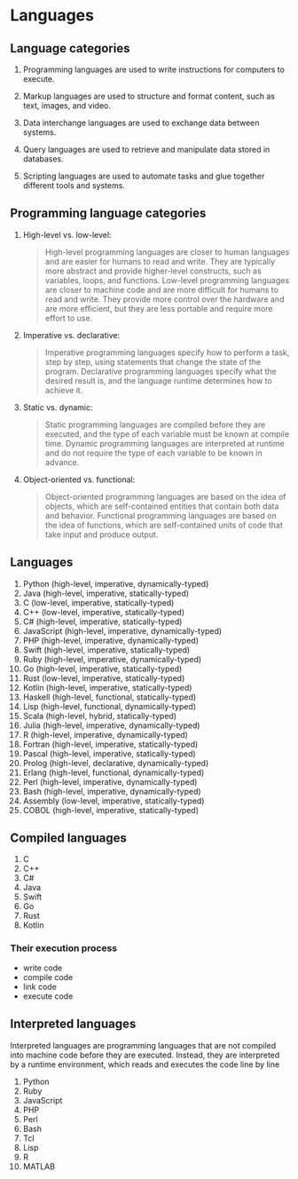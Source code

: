 # Languages

## Language categories

1. Programming languages are used to write instructions for computers to execute.
   
2.  Markup languages are used to structure and format content, such as text, images, and video. 

3.  Data interchange languages are used to exchange data between systems.
   
4.  Query languages are used to retrieve and manipulate data stored in databases. 

5.  Scripting languages are used to automate tasks and glue together different tools and systems.

## Programming language categories

1.  High-level vs. low-level: 
	> 
	> High-level programming languages are closer to human languages and are easier for humans to read and write. They are typically more abstract and provide higher-level constructs, such as variables, loops, and functions. Low-level programming languages are closer to machine code and are more difficult for humans to read and write. They provide more control over the hardware and are more efficient, but they are less portable and require more effort to use.
    
2. Imperative vs. declarative: 
	 >
	 >Imperative programming languages specify how to perform a task, step by step, using statements that change the state of the program. Declarative programming languages specify what the desired result is, and the language runtime determines how to achieve it.
    
3. Static vs. dynamic: 
	> 
	> Static programming languages are compiled before they are executed, and the type of each variable must be known at compile time. Dynamic programming languages are interpreted at runtime and do not require the type of each variable to be known in advance.
    
4. Object-oriented vs. functional: 
	> 
	> Object-oriented programming languages are based on the idea of objects, which are self-contained entities that contain both data and behavior. Functional programming languages are based on the idea of functions, which are self-contained units of code that take input and produce output.
	
## Languages

1.  Python (high-level, imperative, dynamically-typed)
2.  Java (high-level, imperative, statically-typed)
3.  C (low-level, imperative, statically-typed)
4.  C++ (low-level, imperative, statically-typed)
5.  C# (high-level, imperative, statically-typed)
6.  JavaScript (high-level, imperative, dynamically-typed)
7.  PHP (high-level, imperative, dynamically-typed)
8.  Swift (high-level, imperative, statically-typed)
9.  Ruby (high-level, imperative, dynamically-typed)
10.  Go (high-level, imperative, statically-typed)
11.  Rust (low-level, imperative, statically-typed)
12.  Kotlin (high-level, imperative, statically-typed)
13.  Haskell (high-level, functional, statically-typed)
14.  Lisp (high-level, functional, dynamically-typed)
15.  Scala (high-level, hybrid, statically-typed)
16.  Julia (high-level, imperative, dynamically-typed)
17.  R (high-level, imperative, dynamically-typed)
18.  Fortran (high-level, imperative, statically-typed)
19.  Pascal (high-level, imperative, statically-typed)
20.  Prolog (high-level, declarative, dynamically-typed)
21.  Erlang (high-level, functional, dynamically-typed)
22.  Perl (high-level, imperative, dynamically-typed)
23.  Bash (high-level, imperative, dynamically-typed)
24.  Assembly (low-level, imperative, statically-typed)
25.  COBOL (high-level, imperative, statically-typed)

## Compiled languages

1.  C
2.  C++
3.  C#
4.  Java
5.  Swift
6.  Go
7.  Rust
8.  Kotlin

### Their execution process

- write code
- compile code
- link code
- execute code

## Interpreted languages

Interpreted languages are programming languages that are not compiled into machine code before they are executed. Instead, they are interpreted by a runtime environment, which reads and executes the code line by line

1.  Python
2.  Ruby
3.  JavaScript
4.  PHP
5.  Perl
6.  Bash
7.  Tcl
8.  Lisp
9.  R
10. MATLAB